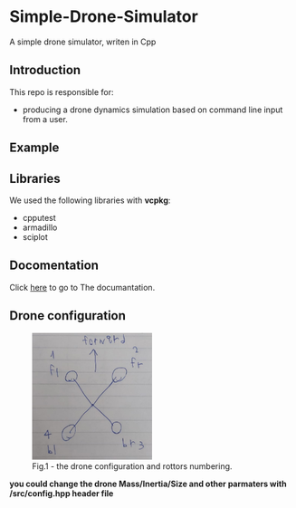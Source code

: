 # Simple-Drone-Simulator
 A simple drone simulator, writen in Cpp

## Introduction
This repo is responsible for:
* producing a drone dynamics simulation based on command line input from a user.

## Example

## Libraries
We used the following libraries with **vcpkg**:
* cpputest
* armadillo
* sciplot
## Docomentation
Click [here](https://vyohai.github.io/Simple-Drone-Simulator/html/index.html) to go to The documantation.
	
## Drone configuration
<html>
<body>
	
<figure>
  <img src="Pictures/drone.jpeg" alt="Trulli" style="width:50%">
  <figcaption>Fig.1 - the drone configuration and rottors numbering.</figcaption>
</figure>
	
<html>
<body>

**you could change the drone Mass/Inertia/Size and other parmaters with /src/config.hpp header file**


